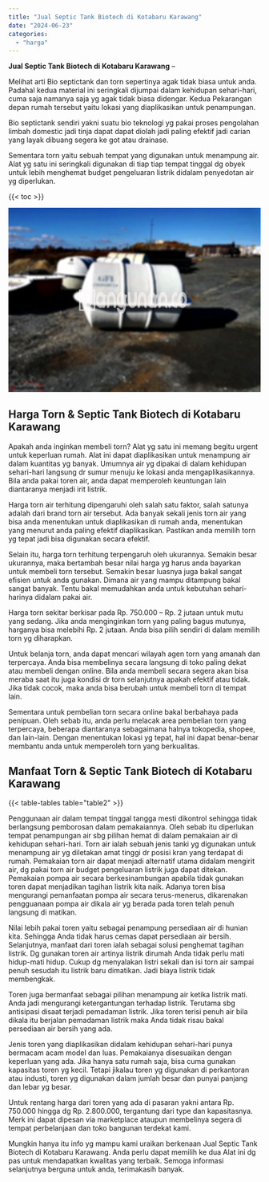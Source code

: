 ```yaml
---
title: "Jual Septic Tank Biotech di Kotabaru Karawang"
date: "2024-06-23"
categories: 
  - "harga"
---
```


**Jual Septic Tank Biotech di Kotabaru Karawang** –

Melihat arti Bio septictank dan torn sepertinya agak tidak biasa untuk anda. Padahal kedua material ini seringkali dijumpai dalam kehidupan sehari-hari, cuma saja namanya saja yg agak tidak biasa didengar. Kedua Pekarangan depan rumah tersebut yaitu lokasi yang diaplikasikan untuk penampungan.

Bio septictank sendiri yakni suatu bio teknologi yg pakai proses pengolahan limbah domestic jadi tinja dapat dapat diolah jadi paling efektif jadi carian yang layak dibuang segera ke got atau drainase.

Sementara torn yaitu sebuah tempat yang digunakan untuk menampung air. Alat yg satu ini seringkali digunakan di tiap tiap tempat tinggal dg obyek untuk lebih menghemat budget pengeluaran listrik didalam penyedotan air yg diperlukan.

{{< toc >}}

![Jual Septic Tank Biotech di Kotabaru Karawang](/images/jual-bio-septictank-06.png)

## Harga Torn & Septic Tank Biotech di Kotabaru Karawang

Apakah anda inginkan membeli torn? Alat yg satu ini memang begitu urgent untuk keperluan rumah. Alat ini dapat diaplikasikan untuk menampung air dalam kuantitas yg banyak. Umumnya air yg dipakai di dalam kehidupan sehari-hari langsung dr sumur menuju ke lokasi anda mengaplikasikannya. Bila anda pakai toren air, anda dapat memperoleh keuntungan lain diantaranya menjadi irit listrik.

Harga torn air terhitung dipengaruhi oleh salah satu faktor, salah satunya adalah dari brand torn air tersebut. Ada banyak sekali jenis torn air yang bisa anda menentukan untuk diaplikasikan di rumah anda, menentukan yang menurut anda paling efektif diaplikasikan. Pastikan anda memilih torn yg tepat jadi bisa digunakan secara efektif.

Selain itu, harga torn terhitung terpengaruh oleh ukurannya. Semakin besar ukurannya, maka bertambah besar nilai harga yg harus anda bayarkan untuk membeli torn tersebut. Semakin besar luasnya juga bakal sangat efisien untuk anda gunakan. Dimana air yang mampu ditampung bakal sangat banyak. Tentu bakal memudahkan anda untuk kebutuhan sehari-harinya didalam pakai air.

Harga torn sekitar berkisar pada Rp. 750.000 – Rp. 2 jutaan untuk mutu yang sedang. Jika anda menginginkan torn yang paling bagus mutunya, harganya bisa melebihi Rp. 2 jutaan. Anda bisa pilih sendiri di dalam memilih torn yg diharapkan.

Untuk belanja torn, anda dapat mencari wilayah agen torn yang amanah dan terpercaya. Anda bisa membelinya secara langsung di toko paling dekat atau membeli dengan online. Bila anda membeli secara segera akan bisa meraba saat itu juga kondisi dr torn selanjutnya apakah efektif atau tidak. Jika tidak cocok, maka anda bisa berubah untuk membeli torn di tempat lain.

Sementara untuk pembelian torn secara online bakal berbahaya pada penipuan. Oleh sebab itu, anda perlu melacak area pembelian torn yang terpercaya, beberapa diantaranya sebagaimana halnya tokopedia, shopee, dan lain-lain. Dengan menentukan lokasi yg tepat, hal ini dapat benar-benar membantu anda untuk memperoleh torn yang berkualitas.

## Manfaat Torn & Septic Tank Biotech di Kotabaru Karawang

{{< table-tables table="table2" >}}

Penggunaan air dalam tempat tinggal tangga mesti dikontrol sehingga tidak berlangsung pemborosan dalam pemakaiannya. Oleh sebab itu diperlukan tempat penampungan air sbg pilihan hemat di dalam pemakaian air di kehidupan sehari-hari. Torn air ialah sebuah jenis tanki yg digunakan untuk menampung air yg diletakan amat tinggi dr posisi kran yang terdapat di rumah. Pemakaian torn air dapat menjadi alternatif utama didalam mengirit air, dg pakai torn air budget pengeluaran listrik juga dapat ditekan. Pemakaian pompa air secara berkesinambungan apabila tidak gunakan toren dapat menjadikan tagihan listrik kita naik. Adanya toren bisa mengurangi pemanfaatan pompa air secara terus-menerus, dikarenakan pengguanaan pompa air dikala air yg berada pada toren telah penuh langsung di matikan.

Nilai lebih pakai toren yaitu sebagai penampung persediaan air di hunian kita. Sehingga Anda tidak harus cemas dapat persediaan air bersih. Selanjutnya, manfaat dari toren ialah sebagai solusi penghemat tagihan listrik. Dg gunakan toren air artinya listrik dirumah Anda tidak perlu mati hidup-mati hidup. Cukup dg menyalakan listri sekali dan isi torn air sampai penuh sesudah itu listrik baru dimatikan. Jadi biaya listrik tidak membengkak.

Toren juga bermanfaat sebagai pilihan menampung air ketika listrik mati. Anda jadi mengurangi ketergantungan terhadap listrik. Terutama sbg antisipasi disaat terjadi pemadaman listrik. Jika toren terisi penuh air bila dikala itu berjalan pemadaman listrik maka Anda tidak risau bakal persediaan air bersih yang ada.

Jenis toren yang diaplikasikan didalam kehidupan sehari-hari punya bermacam acam model dan luas. Pemakaianya disesuaikan dengan keperluan yang ada. Jika hanya satu rumah saja, bisa cuma gunakan kapasitas toren yg kecil. Tetapi jikalau toren yg digunakan di perkantoran atau industi, toren yg digunakan dalam jumlah besar dan punyai panjang dan lebar yg besar.

Untuk rentang harga dari toren yang ada di pasaran yakni antara Rp. 750.000 hingga dg Rp. 2.800.000, tergantung dari type dan kapasitasnya. Merk ini dapat dipesan via marketplace ataupun membelinya segera di tempat perbelanjaan dan toko bangunan terdekat kami.

Mungkin hanya itu info yg mampu kami uraikan berkenaan Jual Septic Tank Biotech di Kotabaru Karawang. Anda perlu dapat memilih ke dua Alat ini dg pas untuk mendapatkan kwalitas yang terbaik. Semoga informasi selanjutnya berguna untuk anda, terimakasih banyak.
